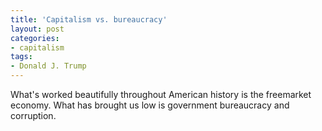 ```yaml
---
title: 'Capitalism vs. bureaucracy'
layout: post
categories:
- capitalism
tags:
- Donald J. Trump
---
```


What's worked beautifully throughout American history is the freemarket economy. What has brought us low is government bureaucracy and corruption.